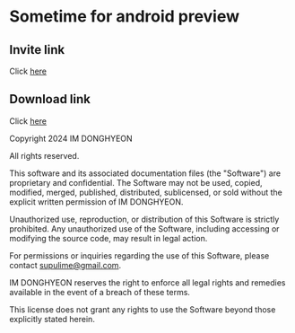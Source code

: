 # Sometime for android preview

## Invite link

Click [here](https://appdistribution.firebase.dev/i/f97123131ab4ed32)

## Download link

Click <a href="https://appdistribution.firebase.google.com/testerapps/1:935912888321:android:ef0f1e0dbd3c83734c4800/releases/2tv5stab6rcvg?utm_source=firebase-console" target="_blank">here</a>

Copyright 2024 IM DONGHYEON

All rights reserved.

This software and its associated documentation files (the "Software") are proprietary and confidential. The Software may not be used, copied, modified, merged, published, distributed, sublicensed, or sold without the explicit written permission of IM DONGHYEON.

Unauthorized use, reproduction, or distribution of this Software is strictly prohibited. Any unauthorized use of the Software, including accessing or modifying the source code, may result in legal action.

For permissions or inquiries regarding the use of this Software, please contact supulime@gmail.com.

IM DONGHYEON reserves the right to enforce all legal rights and remedies available in the event of a breach of these terms.

This license does not grant any rights to use the Software beyond those explicitly stated herein.
